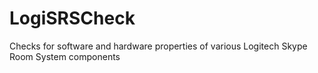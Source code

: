 # LogiSRSCheck
Checks for software and hardware properties of various Logitech Skype Room System components
